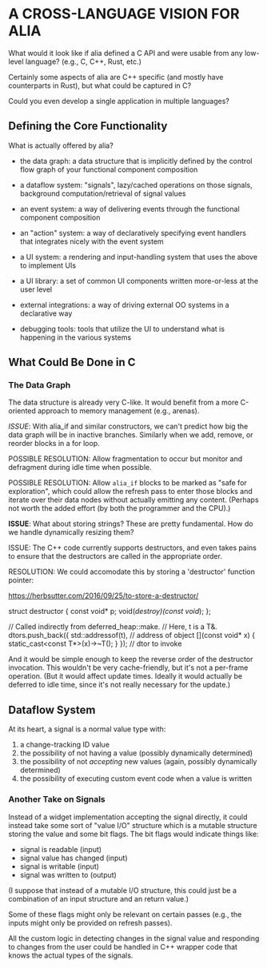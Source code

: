 # A CROSS-LANGUAGE VISION FOR ALIA

What would it look like if alia defined a C API and were usable from any
low-level language? (e.g., C, C++, Rust, etc.)

Certainly some aspects of alia are C++ specific (and mostly have counterparts
in Rust), but what could be captured in C?

Could you even develop a single application in multiple languages?

## Defining the Core Functionality

What is actually offered by alia?

- the data graph: a data structure that is implicitly defined by the control
  flow graph of your functional component composition

- a dataflow system: "signals", lazy/cached operations on those signals,
  background computation/retrieval of signal values

- an event system: a way of delivering events through the functional component
  composition

- an "action" system: a way of declaratively specifying event handlers that
  integrates nicely with the event system

- a UI system: a rendering and input-handling system that uses the above to
  implement UIs

- a UI library: a set of common UI components written more-or-less at the user
  level

- external integrations: a way of driving external OO systems in a declarative
  way

- debugging tools: tools that utilize the UI to understand what is happening in
  the various systems

## What Could Be Done in C

### The Data Graph

The data structure is already very C-like. It would benefit from a more
C-oriented approach to memory management (e.g., arenas).

*ISSUE*: With alia_if and similar constructors, we can't predict how big the
data graph will be in inactive branches. Similarly when we add, remove, or
reorder blocks in a for loop.

POSSIBLE RESOLUTION: Allow fragmentation to occur but monitor and defragment
during idle time when possible.

POSSIBLE RESOLUTION: Allow `alia_if` blocks to be marked as "safe for
exploration", which could allow the refresh pass to enter those blocks and
iterate over their data nodes without actually emitting any content.
(Perhaps not worth the added effort (by both the programmer and the CPU).)

**ISSUE**: What about storing strings? These are pretty fundamental. How do we
handle dynamically resizing them?

ISSUE: The C++ code currently supports destructors, and even takes pains to
ensure that the destructors are called in the appropriate order.

RESOLUTION: We could accomodate this by storing a 'destructor' function
pointer:

https://herbsutter.com/2016/09/25/to-store-a-destructor/

struct destructor {
    const void* p;
    void(*destroy)(const void*);
};

// Called indirectly from deferred_heap::make<T>.
// Here, t is a T&.
dtors.push_back({
    std::addressof(t), // address of object
    [](const void* x) { static_cast<const T*>(x)->~T(); }
});                    // dtor to invoke

And it would be simple enough to keep the reverse order of the destructor
invocation. This wouldn't be very cache-friendly, but it's not a per-frame
operation. (But it would affect update times. Ideally it would actually be
deferred to idle time, since it's not really necessary for the update.)

## Dataflow System

At its heart, a signal is a normal value type with:

1. a change-tracking ID value
2. the possibility of not having a value (possibly dynamically determined)
3. the possibility of not *accepting* new values (again, possibly dynamically
   determined)
4. the possibility of executing custom event code when a value is written

<!-- ### Signal IDs

A signal ID is defined to be a value that changes whenever the value of the
signal changes. Thus, to support this, we need to be able to:

- capture the value of an ID and store it for later
- test if two IDs match (one would typically be stored)
- destruct a stored ID

For simple values like ints and floats, the ID is just the value itself.

And for more complex data, a simple way to create an ID is to keep a 'revision'
counter (i.e., an integer that gets incremented every time the data changes).

For each of these, the three operations above boil down to:

- memcpy (of 4 to 8 bytes)
- memcmp (of 4 to 8 bytes)
- noop -->

### Another Take on Signals

Instead of a widget implementation accepting the signal directly, it could
instead take some sort of "value I/O" structure which is a mutable structure
storing the value and some bit flags. The bit flags would indicate things like:
- signal is readable (input)
- signal value has changed (input)
- signal is writable (input)
- signal was written to (output)

(I suppose that instead of a mutable I/O structure, this could just be a
combination of an input structure and an return value.)

Some of these flags might only be relevant on certain passes (e.g., the inputs
might only be provided on refresh passes).

All the custom logic in detecting changes in the signal value and responding to
changes from the user could be handled in C++ wrapper code that knows the
actual types of the signals.
